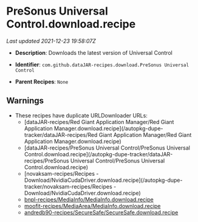 # PreSonus Universal Control.download.recipe

_Last updated 2021-12-23 19:58:07Z_

- **Description**: Downloads the latest version of Universal Control

- **Identifier**: `com.github.dataJAR-recipes.download.PreSonus Universal Control`

- **Parent Recipes**: `None`

## Warnings

- These recipes have duplicate URLDownloader URLs:
    - [dataJAR-recipes/Red Giant Application Manager/Red Giant Application Manager.download.recipe](/autopkg-dupe-tracker/dataJAR-recipes/Red Giant Application Manager/Red Giant Application Manager.download.recipe)
    - [dataJAR-recipes/PreSonus Universal Control/PreSonus Universal Control.download.recipe](/autopkg-dupe-tracker/dataJAR-recipes/PreSonus Universal Control/PreSonus Universal Control.download.recipe)
    - [novaksam-recipes/Recipes - Download/NvidiaCudaDriver.download.recipe](/autopkg-dupe-tracker/novaksam-recipes/Recipes - Download/NvidiaCudaDriver.download.recipe)
    - [bnpl-recipes/MediaInfo/MediaInfo.download.recipe](/autopkg-dupe-tracker/bnpl-recipes/MediaInfo/MediaInfo.download.recipe)
    - [moofit-recipes/MediaArea/MediaInfo.download.recipe](/autopkg-dupe-tracker/moofit-recipes/MediaArea/MediaInfo.download.recipe)
    - [andredb90-recipes/SecureSafe/SecureSafe.download.recipe](/autopkg-dupe-tracker/andredb90-recipes/SecureSafe/SecureSafe.download.recipe)
